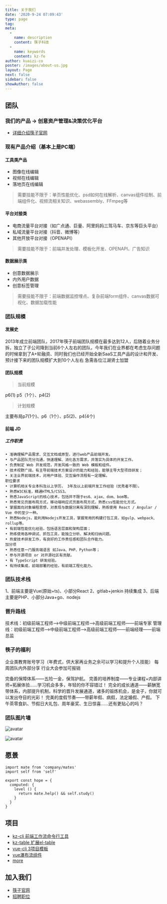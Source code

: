 ```yaml
---
title: 关于我们
date: '2020-9-24 07:09:43'
type: page
tag:
meta:
  -
    name: description
    content: 筷子科技
  -
    name: keywords
    content: kz-fe
author: kuaizi-co
poster: /images/about-us.jpg
layout: Page
next: false
sidebar: false
showAuthor: false
---
```


## 团队

### 我们的产品 -> 创意资产管理&决策优化平台

* [详细介绍筷子官网](https://superme.kuaizi.co/zh/pc/)

### 现有产品介绍（基本上是PC端）

#### 工具类产品

* 图像在线编辑
* 视频在线编辑
* 落地页在线编辑

> 需要技能不限于：单页性能优化、psd如何在线解析、canvas组件绘制、前端组件化、视频流相关知识、webassembly、FFmpeg等

#### 平台对接类
* 电商流量平台对接（如广点通、巨量、阿里妈妈三驾马车、京东等巨头平台）
* 私域流量平台对接（抖音、微博等）
* 其他开放平台对接（OPENAPI）

> 需要技能不限于：前端并发处理、模板化开发、OPENAPI、广告知识

#### 数据展示类
* 创意数据展示
* 内外用户数据
* 创意标签管理

> 需要技能不限于：前端数据监控埋点、复杂前端form组件、canvas数据可视化、数据加载性能


### 团队规模
#### 发展史
2013年成立前端团队，2017年筷子前端团队规模在最多达到12人，后随着业务分拆，独立了子公司降到当前6个人左右的团队，今年我们在业界都在考虑生存问题的时候拿到了A+轮融资、同时我们也已经开始全新SaaS工具产品的设计和开发、预计接下来的团队规模扩大到10个人左右 急需各位江湖贤士加盟

#### 团队规模
> 当前规模

p6(1) p5（1个）、p4(2)

> 计划规模

主要布局p7(1个)、p6（1个）、p5(2)、p4(4个)

#### 前端 JD

##### 工作职责
```
• 准确理解产品需求、交互文档或原型，进行web产品前端开发。
• 与产品团队充分沟通，快速理解、消化各方需求，并落实为具体的开发工作。
• 负责制定 Web 开发规范，开发风格一致的 Web 模板和组件。 
• 技术视野广阔，有主导前端技术方案设计的能力和经验，能够主导大型项目研发； 
• 关注业界前端技术，对用户体验、交互操作流程有一定理解。
职位要求
• 计算机相关专业本科及以上学历， 3年及以上前端开发工作经验（优秀者不限）。 
• 熟悉W3C标准，精通HTML5/CSS3。 
• 熟悉JavaScript的核心技术，包括并不限于es6、ajax、dom、bom等。 
• 熟悉常见页面布局方式，移动端响应式页面布局方式，熟悉css性能优化方式。 
• 掌握面向对象编程思想，对表现与数据分离有深刻理解，熟练使用 React / Angular / Vue 中的至少一种。 
• 熟悉Nodejs，能利用Nodejs开发工具，掌握常用的构建打包工具，如gulp、webpack、rollup等。 
• 有前端性能优化经验，包括语言层面和架构层面； 
• 熟练使用各种调试、抓包工具，能独立分析、解决和归纳问题。 
• 热爱技术研发工作，有良好的工作责任感和团队合作能力。
加分项
• 熟悉任意一门服务端语言 如Java、PHP、Python等； 
• 参与开源项目 or 对开源社区有贡献。 
• 有 TypeScript 研发经验。 
• 有持续集成，前端部署的经验，有前端工程化能力。
```

### 团队技术栈
1、前端主要是Vue(原始+ts)、小部分React
2、gitlab+jenkin 持续集成
3、后端主要是PHP、小部分Java+go、nodejs


### 晋升路线
技术线：初级前端工程师-->中级前端工程师-->高级前端工程师——前端专家
管理线：初级前端工程师-->中级前端工程师-->高级前端工程师——前端经理——前端总监

### 筷子的福利
企业类教育账号学习（年费式，供大家再业务之余可以学习和提升个人技能）
每周团队内外部分享
行业大会参加可报销

完备的保障体系——五险一金，保驾护航。
完善的培养制度——专业课程+内部讲师+拓展体验……学习机会多多，年轻的你不容错过！
完全的成长通道——薪酬宽带体系，内部提升机制，科学的晋升发展通道，诸多的锻炼机会，是金子，你就可以发出夺目的光彩！
完美的度假节奏——带薪年假、病假，法定婚假、产假。
下午茶零食趴、节假日大礼包、周年豪奖、生日惊喜……还有更贴心的吗？

### 团队图片墙

![avatar](/blog/images/tj-1.jpg=960x720)

![avatar](/blog/images/tj-2.jpg=960x720)



## 愿景

```
import mate from 'company/mates'
import self from 'self'

export const hope = {
  computed: {
    level () {
      return mate.help() && self.study()
    }
  }
}
```

## 项目

* [kz-cli 前端工作流命令行工具](https://github.com/Kuaizi-co/kz-cli)
* [kz-table 扩展el-table](https://github.com/Kuaizi-co/kz-table)
* [vue-cli 3项目模板](https://github.com/Kuaizi-co/vue-cli-preset-kz)
* [vue瀑布流组件](https://github.com/Kuaizi-co/vue-bricks)
* [more](https://github.com/Kuaizi-co)

## 加入我们

* [筷子官网](https://www.kuaizi.ai)
* [招聘职位](https://www.lagou.com/gongsi/j666.html)
